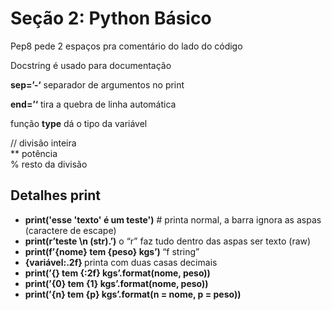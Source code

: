 # Seção 2: Python Básico 

Pep8 pede 2 espaços pra comentário do lado do código 

Docstring é usado para documentação

<b>sep=’-‘</b> separador de argumentos no print

<b>end=’‘</b> tira a quebra de linha automática 

função <b>type</b> dá o tipo da variável	

// divisão inteira <br>
** potência <br>
% resto da divisão <br>

## Detalhes print
* <b>print('esse \'texto\' é um teste')</b>  # printa normal, a barra ignora as aspas (caractere de escape) <br>
* <b> print(r’teste \n (str).’)</b> o “r” faz tudo dentro das aspas ser texto (raw) <br>
* <b> print(f’{nome} tem {peso} kgs’) </b> “f string” <br>
* <b> {variável:.2f} </b> printa com duas casas decimais <br>
* <b> print(’{} tem {:2f} kgs’.format(nome, peso)) </b> <br>
* <b> print(’{0} tem {1} kgs’.format(nome, peso)) </b> <br>
* <b> print(’{n} tem {p} kgs’.format(n = nome,  p = peso)) </b> <br>


